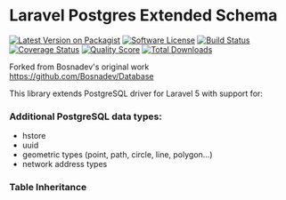 Laravel Postgres Extended Schema
=========================

[![Latest Version on Packagist][ico-version]][link-packagist]
[![Software License][ico-license]](LICENSE.md)
[![Build Status][ico-travis]][link-travis]
[![Coverage Status][ico-scrutinizer]][link-scrutinizer]
[![Quality Score][ico-code-quality]][link-code-quality]
[![Total Downloads][ico-downloads]][link-downloads]

[ico-version]: https://img.shields.io/packagist/v/phoenixgao/laravel-postgres-extended-schema.svg?style=flat-square
[ico-license]: https://img.shields.io/badge/license-MIT-brightgreen.svg?style=flat-square
[ico-travis]: https://img.shields.io/travis/phoenixgao/laravel-postgres-extended-schema/master.svg?style=flat-square
[ico-scrutinizer]: https://img.shields.io/scrutinizer/coverage/g/phoenixgao/laravel-postgres-extended-schema.svg?style=flat-square
[ico-code-quality]: https://img.shields.io/scrutinizer/g/phoenixgao/laravel-postgres-extended-schema.svg?style=flat-square
[ico-downloads]: https://img.shields.io/packagist/dt/phoenixgao/laravel-postgres-extended-schema.svg?style=flat-square

[link-packagist]: https://packagist.org/packages/phoenixgao/laravel-postgres-extended-schema
[link-travis]: https://travis-ci.org/phoenixgao/laravel-postgres-extended-schema
[link-scrutinizer]: https://scrutinizer-ci.com/g/phoenixgao/laravel-postgres-extended-schema/code-structure
[link-code-quality]: https://scrutinizer-ci.com/g/phoenixgao/laravel-postgres-extended-schema
[link-downloads]: https://packagist.org/packages/phoenixgao/laravel-postgres-extended-schema

Forked from Bosnadev's original work https://github.com/Bosnadev/Database

This library extends PostgreSQL driver for Laravel 5 with support for:

### Additional PostgreSQL data types:
* hstore
* uuid
* geometric types (point, path, circle, line, polygon...)
* network address types

### Table Inheritance

